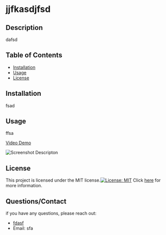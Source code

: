 
  # jjfkasdjfsd

  ## Description 

  dafsd

  ## Table of Contents

  - [Installation](#installation)
  - [Usage](#usage)
  - [License](#license)

  ## Installation

   fsad

  ## Usage

   ffsa

 [Video Demo](https://drive.google.com/file/d/1-pLQFq9XgWsw3-6OrWlvNwPcnAi2jlle/view) 

 ![Screenshot Descripton](images/READMEProjectSS.png)

   ## License 

  This project is licensed under the MIT license.[![License: MIT](https://img.shields.io/badge/License-MIT-yellow.svg)](https://opensource.org/licenses/MIT) Click [here](https://opensource.org/licenses/MIT) for more information.

   ## Questions/Contact
  
  if you have any questions, please reach out:
 
 - [fdasf](https://github.com/fdasf)
 - Email: sfa

